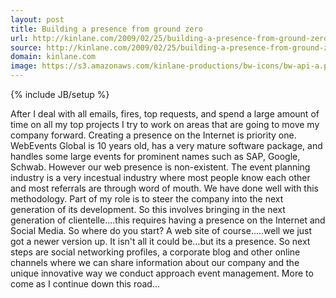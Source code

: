 ```yaml
---
layout: post
title: Building a presence from ground zero
url: http://kinlane.com/2009/02/25/building-a-presence-from-ground-zero/
source: http://kinlane.com/2009/02/25/building-a-presence-from-ground-zero/
domain: kinlane.com
image: https://s3.amazonaws.com/kinlane-productions/bw-icons/bw-api-a.png
---
```

{% include JB/setup %}

<p>
     After I deal with all emails, fires, top requests, and spend a large amount of time on all my top projects I try to work on areas that are going to move my company forward. Creating a presence on the Internet is priority one. WebEvents Global is 10 years old, has a very mature software package, and handles some large events for prominent names such as SAP, Google, Schwab. However our web presence is non-existent. The event planning industry is a very incestual industry where most people know each other and most referrals are through word of mouth. We have done well with this methodology. Part of my role is to steer the company into the next generation of its development. So this involves bringing in the next generation of clientelle....this requires having a presence on the Internet and Social Media. So where do you start? A web site of course.....well we just got a newer version up. It isn't all it could be...but its a presence. So next steps are social networking profiles, a corporate blog and other online channels where we can share information about our company and the unique innovative way we conduct approach event management. More to come as I continue down this road...
</p>